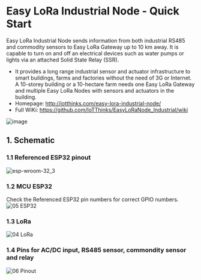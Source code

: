 # Easy LoRa Industrial Node - Quick Start
Easy LoRa Industrial Node sends information from both industrial RS485 and commodity sensors to Easy LoRa Gateway up to 10 km away. It is capable to turn on and off an electrical devices such as water pumps or lights via an attached Solid State Relay (SSR).
* It provides a long range industrial sensor and actuator infrastructure to smart buildings, farms and factories without the need of 3G or Internet. A 10-storey building or a 10-hectare farm needs one Easy LoRa Gateway and multiple Easy LoRa Nodes with sensors and actuators in the building.
* Homepage: http://iotthinks.com/easy-lora-industrial-node/
* Full WiKi: https://github.com/IoTThinks/EasyLoRaNode_Industrial/wiki

![image](https://user-images.githubusercontent.com/29994971/58601603-b6d9e180-82b3-11e9-9872-7becc462359d.png)

## 1. Schematic
### 1.1 Referenced ESP32 pinout
![esp-wroom-32_3](https://user-images.githubusercontent.com/29994971/56800129-85996c00-6844-11e9-8acd-b30e1db9f772.jpg)

### 1.2 MCU ESP32
Check the Referenced ESP32 pin numbers for correct GPIO numbers.
![05  ESP32](https://user-images.githubusercontent.com/29994971/56794473-64cb1980-6838-11e9-9061-f9f2b67ca565.png)

### 1.3 LoRa
![04  LoRa](https://user-images.githubusercontent.com/29994971/56802215-ad3f0300-6849-11e9-842c-af91e397631e.png)

### 1.4 Pins for AC/DC input, RS485 sensor, commondity sensor and relay
![06  Pinout](https://user-images.githubusercontent.com/29994971/56844082-b2955f80-68d4-11e9-9445-346e9f4cb510.png)
